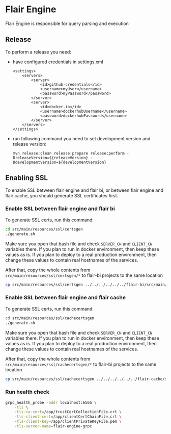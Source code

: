 # Flair Engine
Flair Engine is responsible for query parsing and execution


## Release

To perform a release you need:
*  have configured credentials in settings.xml

    ```
    <settings>  
        <servers>  
            <server>
                <id>github-credentials</id>  
                <username>myUser</username>  
                <password>myPassword</password>  
            </server>
            <server>
                <id>docker.io</id>
                <username>dockerhubUsername</username>
                <password>dockerhubPassword</username>
            </server>
        </servers>
    </settings>   
    ```
* run following command you need to set development version and release version:

   ``` 
   mvn release:clean release:prepare release:perform -DreleaseVersion=${releaseVersion} -DdevelopmentVersion=${developmentVersion}
   ```

## Enabling SSL
To enable SSL between flair engine and flair bi, or between flair engine and flair cache, you should generate SSL certificates first.

### Enable SSL between flair engine and flair bi 
To generate SSL certs, run this command:

```bash
cd src/main/resources/ssl/certsgen
./generate.sh

```

Make sure you open that bash file and check `SERVER_CN` and `CLIENT_CN` variables there. If you plan to run in docker environment, then keep
these values as is. If you plan to deploy to a real production environment, then change these values to contain real hostnames of the services.

After that, copy the whole contents from `src/main/resources/ssl/certsgen/*` to flair-bi projects to the same location
```bash
cp src/main/resources/ssl/certsgen ../../../../../../flair-bi/src/main/resources/ssl/certsgen
``` 

### Enable SSL between flair engine and flair cache 
To generate SSL certs, run this command:

```bash
cd src/main/resources/ssl/cachecertsgen
./generate.sh

```

Make sure you open that bash file and check `SERVER_CN` and `CLIENT_CN` variables there. If you plan to run in docker environment, then keep
these values as is. If you plan to deploy to a real production environment, then change these values to contain real hostnames of the services.

After that, copy the whole contents from `src/main/resources/ssl/cachecertsgen/*` to flair-bi projects to the same location
```bash
cp src/main/resources/ssl/cachecertsgen ../../../../../../flair-cache/src/main/resources/ssl/cachecertsgen
``` 

### Run health check

```bash
grpc_health_probe -addr localhost:6565 \
    -tls \
    -tls-ca-cert=/app/trustCertCollectionFile.crt \
    -tls-client-cert=/app/clientCertChainFile.crt \
    -tls-client-key=/app/clientPrivateKeyFile.pem \
    -tls-server-name=flair-engine-grpc
```